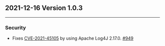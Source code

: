 ## 2021-12-16 Version 1.0.3

---

### Security
* Fixes [CVE-2021-45105](https://cve.mitre.org/cgi-bin/cvename.cgi?name=CVE-2021-45105) by using Apache Log4J 2.17.0. [#949](https://github.com/opendistro-for-elasticsearch/data-prepper/pull/949)
